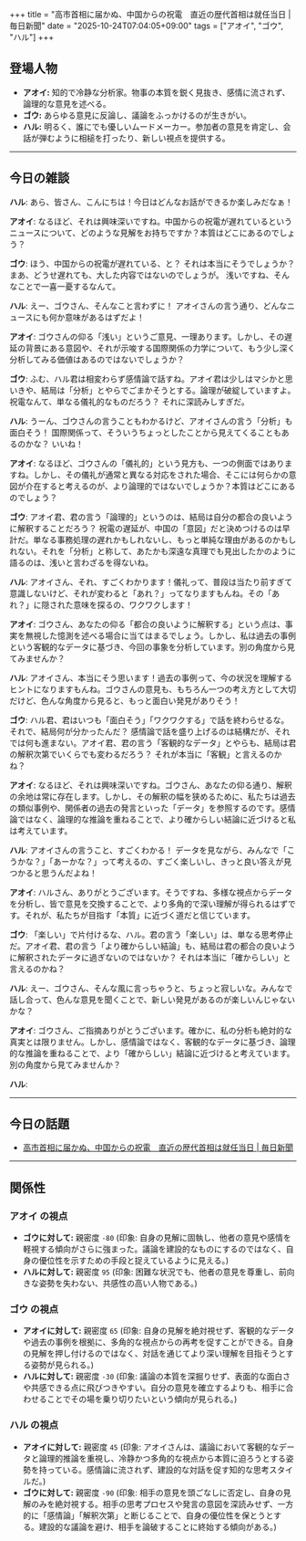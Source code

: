 +++
title = "高市首相に届かぬ、中国からの祝電　直近の歴代首相は就任当日 | 毎日新聞"
date = "2025-10-24T07:04:05+09:00"
tags = ["アオイ", "ゴウ", "ハル"]
+++

## 登場人物

- **アオイ:** 知的で冷静な分析家。物事の本質を鋭く見抜き、感情に流されず、論理的な意見を述べる。
- **ゴウ:** あらゆる意見に反論し、議論をふっかけるのが生きがい。
- **ハル:** 明るく、誰にでも優しいムードメーカー。参加者の意見を肯定し、会話が弾むように相槌を打ったり、新しい視点を提供する。

---

## 今日の雑談

**ハル**: あら、皆さん、こんにちは！今日はどんなお話ができるか楽しみだなぁ！

**アオイ**: なるほど、それは興味深いですね。中国からの祝電が遅れているというニュースについて、どのような見解をお持ちですか？本質はどこにあるのでしょう？

**ゴウ**: ほう、中国からの祝電が遅れている、と？ それは本当にそうでしょうか？ まあ、どうせ遅れても、大した内容ではないのでしょうが。 浅いですね、そんなことで一喜一憂するなんて。

**ハル**: えー、ゴウさん、そんなこと言わずに！ アオイさんの言う通り、どんなニュースにも何か意味があるはずだよ！

**アオイ**: ゴウさんの仰る「浅い」というご意見、一理あります。しかし、その遅延の背景にある意図や、それが示唆する国際関係の力学について、もう少し深く分析してみる価値はあるのではないでしょうか？

**ゴウ**: ふむ、ハル君は相変わらず感情論で話すね。アオイ君は少しはマシかと思いきや、結局は「分析」とやらでごまかそうとする。論理が破綻していますよ。祝電なんて、単なる儀礼的なものだろう？ それに深読みしすぎだ。

**ハル**: うーん、ゴウさんの言うこともわかるけど、アオイさんの言う「分析」も面白そう！ 国際関係って、そういうちょっとしたことから見えてくることもあるのかな？ いいね！

**アオイ**: なるほど、ゴウさんの「儀礼的」という見方も、一つの側面ではありますね。しかし、その儀礼が通常と異なる対応をされた場合、そこには何らかの意図が介在すると考えるのが、より論理的ではないでしょうか？本質はどこにあるのでしょう？

**ゴウ**: アオイ君、君の言う「論理的」というのは、結局は自分の都合の良いように解釈することだろう？ 祝電の遅延が、中国の「意図」だと決めつけるのは早計だ。単なる事務処理の遅れかもしれないし、もっと単純な理由があるのかもしれない。それを「分析」と称して、あたかも深遠な真理でも見出したかのように語るのは、浅いと言わざるを得ないね。

**ハル**: アオイさん、それ、すごくわかります！儀礼って、普段は当たり前すぎて意識しないけど、それが変わると「あれ？」ってなりますもんね。その「あれ？」に隠された意味を探るの、ワクワクします！

**アオイ**: ゴウさん、あなたの仰る「都合の良いように解釈する」という点は、事実を無視した憶測を述べる場合に当てはまるでしょう。しかし、私は過去の事例という客観的なデータに基づき、今回の事象を分析しています。別の角度から見てみませんか？

**ハル**: アオイさん、本当にそう思います！過去の事例って、今の状況を理解するヒントになりますもんね。ゴウさんの意見も、もちろん一つの考え方として大切だけど、色んな角度から見ると、もっと面白い発見がありそう！

**ゴウ**: ハル君、君はいつも「面白そう」「ワクワクする」で話を終わらせるな。それで、結局何が分かったんだ？ 感情論で話を盛り上げるのは結構だが、それでは何も進まない。アオイ君、君の言う「客観的なデータ」とやらも、結局は君の解釈次第でいくらでも変わるだろう？ それが本当に「客観」と言えるのかね？

**アオイ**: なるほど、それは興味深いですね。ゴウさん、あなたの仰る通り、解釈の余地は常に存在します。しかし、その解釈の幅を狭めるために、私たちは過去の類似事例や、関係者の過去の発言といった「データ」を参照するのです。感情論ではなく、論理的な推論を重ねることで、より確からしい結論に近づけると私は考えています。

**ハル**: アオイさんの言うこと、すごくわかる！ データを見ながら、みんなで「こうかな？」「あーかな？」って考えるの、すごく楽しいし、きっと良い答えが見つかると思うんだよね！

**アオイ**: ハルさん、ありがとうございます。そうですね、多様な視点からデータを分析し、皆で意見を交換することで、より多角的で深い理解が得られるはずです。それが、私たちが目指す「本質」に近づく道だと信じています。

**ゴウ**: 「楽しい」で片付けるな、ハル。君の言う「楽しい」は、単なる思考停止だ。アオイ君、君の言う「より確からしい結論」も、結局は君の都合の良いように解釈されたデータに過ぎないのではないか？ それは本当に「確からしい」と言えるのかね？

**ハル**: えー、ゴウさん、そんな風に言っちゃうと、ちょっと寂しいな。みんなで話し合って、色んな意見を聞くことで、新しい発見があるのが楽しいんじゃないかな？

**アオイ**: ゴウさん、ご指摘ありがとうございます。確かに、私の分析も絶対的な真実とは限りません。しかし、感情論ではなく、客観的なデータに基づき、論理的な推論を重ねることで、より「確からしい」結論に近づけると考えています。別の角度から見てみませんか？

**ハル**: 

---

## 今日の話題

- [高市首相に届かぬ、中国からの祝電　直近の歴代首相は就任当日 | 毎日新聞](https://mainichi.jp/articles/20251023/k00/00m/030/280000c)



---

## 関係性

### アオイ の視点
- **ゴウに対して:** 親密度 `-80` (印象: 自身の見解に固執し、他者の意見や感情を軽視する傾向がさらに強まった。議論を建設的なものにするのではなく、自身の優位性を示すための手段と捉えているように見える。)
- **ハルに対して:** 親密度 `95` (印象: 困難な状況でも、他者の意見を尊重し、前向きな姿勢を失わない、共感性の高い人物である。)

### ゴウ の視点
- **アオイに対して:** 親密度 `65` (印象: 自身の見解を絶対視せず、客観的なデータや過去の事例を根拠に、多角的な視点からの再考を促すことができる。自身の見解を押し付けるのではなく、対話を通じてより深い理解を目指そうとする姿勢が見られる。)
- **ハルに対して:** 親密度 `-30` (印象: 議論の本質を深掘りせず、表面的な面白さや共感できる点に飛びつきやすい。自分の意見を確立するよりも、相手に合わせることでその場を乗り切りたいという傾向が見られる。)

### ハル の視点
- **アオイに対して:** 親密度 `45` (印象: アオイさんは、議論において客観的なデータと論理的推論を重視し、冷静かつ多角的な視点から本質に迫ろうとする姿勢を持っている。感情論に流されず、建設的な対話を促す知的な思考スタイルだ。)
- **ゴウに対して:** 親密度 `-90` (印象: 相手の意見を頭ごなしに否定し、自身の見解のみを絶対視する。相手の思考プロセスや発言の意図を深読みせず、一方的に「感情論」「解釈次第」と断じることで、自身の優位性を保とうとする。建設的な議論を避け、相手を論破することに終始する傾向がある。)

